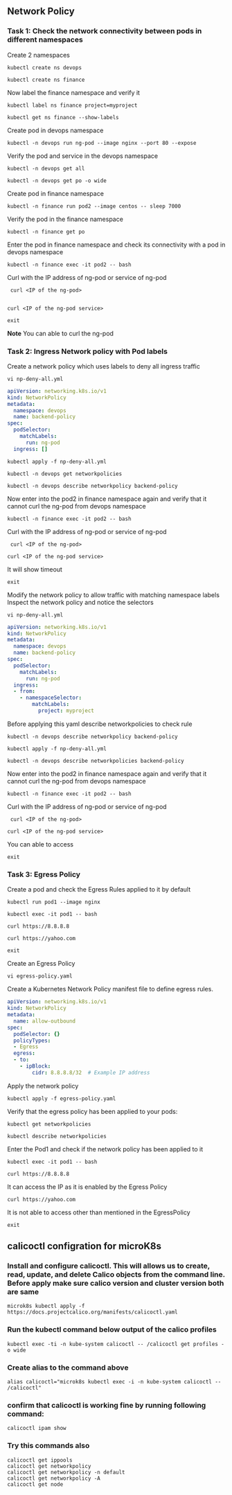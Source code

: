 ## Network Policy

### Task 1: Check the network connectivity between pods in different namespaces
Create 2 namespaces
```
kubectl create ns devops
```
```
kubectl create ns finance
```
Now label the finance namespace and verify it
```
kubectl label ns finance project=myproject
```
```
kubectl get ns finance --show-labels
```
Create pod in devops namespace
```
kubectl -n devops run ng-pod --image nginx --port 80 --expose
```
Verify the pod and service in the devops namespace
```
kubectl -n devops get all
```
```
kubectl -n devops get po -o wide
```
Create pod in finance namespace
```
kubectl -n finance run pod2 --image centos -- sleep 7000
```
Verify the pod in the finance namespace
```
kubectl -n finance get po
```

Enter the pod in finance namespace  and check its connectivity with a pod in devops namespace
```
kubectl -n finance exec -it pod2 -- bash
```
Curl with the IP address of ng-pod or service of ng-pod
```
 curl <IP of the ng-pod>
 
```
```
curl <IP of the ng-pod service>
```
```
exit
```
**Note** You can able to curl the ng-pod 

### Task 2: Ingress Network policy with Pod labels 

Create a network policy which uses labels to deny all ingress traffic 
```
vi np-deny-all.yml
```
```yaml
apiVersion: networking.k8s.io/v1
kind: NetworkPolicy
metadata:
  namespace: devops
  name: backend-policy
spec:
  podSelector:
    matchLabels:
      run: ng-pod
  ingress: []
```
```
kubectl apply -f np-deny-all.yml
```
```
kubectl -n devops get networkpolicies
```
```
kubectl -n devops describe networkpolicy backend-policy
```
Now enter into the  pod2 in finance namespace again and verify that it cannot curl the ng-pod from devops namespace

```
kubectl -n finance exec -it pod2 -- bash
```
Curl with the IP address of ng-pod or service of ng-pod
```
 curl <IP of the ng-pod>
```
```
curl <IP of the ng-pod service>
```
It will show timeout
```
exit
```
Modify the network policy to allow traffic with matching namespace labels 
Inspect the network policy and notice the selectors
```
vi np-deny-all.yml
```
```yaml
apiVersion: networking.k8s.io/v1
kind: NetworkPolicy
metadata:
  namespace: devops
  name: backend-policy
spec:
  podSelector:
    matchLabels:
      run: ng-pod
  ingress: 
  - from:
    - namespaceSelector:
        matchLabels:
          project: myproject  
```
Before applying this yaml describe networkpolicies to check rule
```
kubectl -n devops describe networkpolicy backend-policy
```
```
kubectl apply -f np-deny-all.yml
```
```
kubectl -n devops describe networkpolicies backend-policy
```

Now enter into the  pod2 in finance namespace again and verify that it cannot curl the ng-pod from devops namespace

```
kubectl -n finance exec -it pod2 -- bash
```
Curl with the IP address of ng-pod or service of ng-pod
```
 curl <IP of the ng-pod>
```
```
curl <IP of the ng-pod service>
```
You can able to access
```
exit
```
### Task 3: Egress Policy
Create a pod and check the Egress Rules applied to it by default
```
kubectl run pod1 --image nginx
```
```
kubectl exec -it pod1 -- bash
```
```
curl https://8.8.8.8
```
```
curl https://yahoo.com
```
```
exit
```
Create an Egress Policy
```
vi egress-policy.yaml
```
Create a Kubernetes Network Policy manifest file to define egress rules.
```yaml
apiVersion: networking.k8s.io/v1
kind: NetworkPolicy
metadata:
  name: allow-outbound
spec:
  podSelector: {}
  policyTypes:
  - Egress
  egress:
  - to:
    - ipBlock:
        cidr: 8.8.8.8/32  # Example IP address
```
Apply the network policy 
```
kubectl apply -f egress-policy.yaml
```
Verify that the egress policy has been applied to your pods:
```
kubectl get networkpolicies
```
```
kubectl describe networkpolicies
```
Enter the Pod1 and check if the network policy has been applied to it
```
kubectl exec -it pod1 -- bash
```
```
curl https://8.8.8.8
```
It can access the IP as it is enabled by the Egress Policy
```
curl https://yahoo.com
```
It is not able to access other than mentioned in the EgressPolicy

```
exit
```


## calicoctl configration for microK8s

### Install and configure calicoctl. This will allows us to create, read, update, and delete Calico objects from the command line. Before apply make sure calico version and cluster version both are same

```
microk8s kubectl apply -f https://docs.projectcalico.org/manifests/calicoctl.yaml
```
### Run the kubectl command below output of the calico profiles
```
kubectl exec -ti -n kube-system calicoctl -- /calicoctl get profiles -o wide
```

### Create alias to the command above
```
alias calicoctl="microk8s kubectl exec -i -n kube-system calicoctl -- /calicoctl"
```
### confirm that calicoctl is working fine by running following command:
```
calicoctl ipam show
```
### Try this commands also
```
calicoctl get ippools
calicoctl get networkpolicy
calicoctl get networkpolicy -n default
calicoctl get networkpolicy -A
calicoctl get node
```
